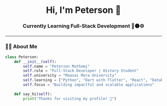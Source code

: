 <!-- Profile README for GitHub -->

<h1 align="center">Hi, I'm Peterson 👋</h1>
<h3 align="center">Currently Learning Full-Stack Development 🖤⚫⚙️</h3>

---

### 👨‍💻 About Me
```python
class Peterson:
    def __init__(self):
        self.name = "Peterson Muthomi"
        self.role = "Full-Stack Developer | History Student"
        self.university = "Maasai Mara University"
        self.learning = ["Python", "Dart with Flutter", "React", "Databases"]
        self.focus = "Building impactful and scalable applications"
    
    def say_hi(self):
        print("Thanks for visiting my profile! 🚀")
